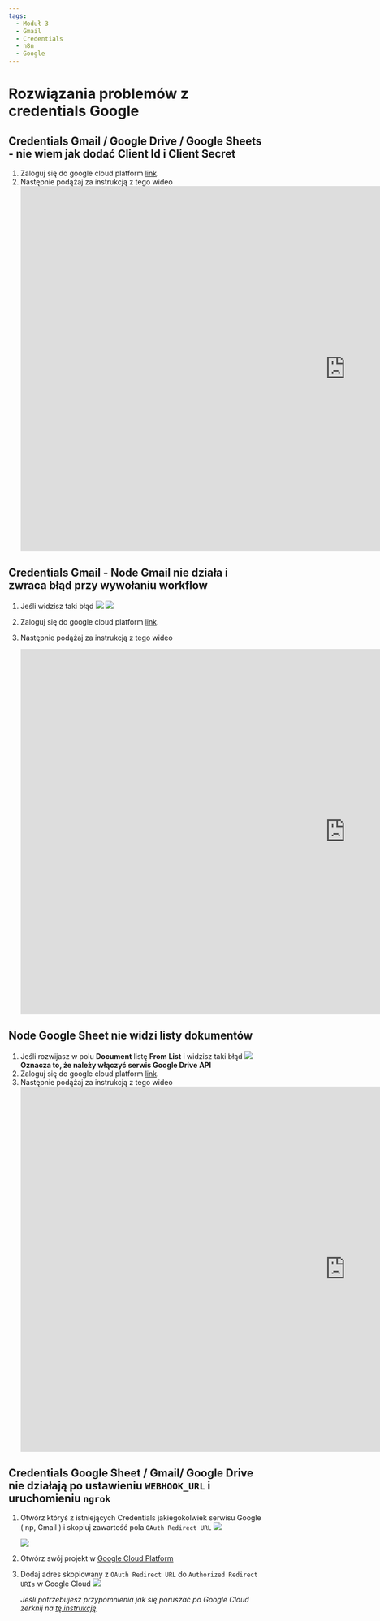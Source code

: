 ```yaml
---
tags:
  - Moduł 3
  - Gmail
  - Credentials
  - n8n
  - Google
---
```


# **Rozwiązania problemów z credentials Google**

## **Credentials Gmail / Google Drive / Google Sheets - nie wiem jak dodać Client Id i Client Secret**
1. Zaloguj się do google cloud platform [link](https://console.cloud.google.com/).
1. Następnie podążaj za instrukcją z tego wideo
   <div class="video-wrapper">
    <iframe width="1280" height="720" src="https://www.youtube.com/embed/k5FOdX_LaDo?si=mJTctvD5Cx_7drrg" title="YouTube video player" frameborder="0" allow="accelerometer; autoplay; clipboard-write; encrypted-media; gyroscope; picture-in-picture; web-share" referrerpolicy="strict-origin-when-cross-origin" allowfullscreen></iframe>
    </div>


## **Credentials Gmail - Node Gmail nie działa i zwraca błąd przy wywołaniu workflow**

1. Jeśli widzisz taki błąd
   ![](assets/credentials__gmail__error_not_enabled_1.png)
   ![](assets/credentials__gmail__error_not_enabled_2.png)

1. Zaloguj się do google cloud platform [link](https://console.cloud.google.com/).
1. Następnie podążaj za instrukcją z tego wideo
    <div class="video-wrapper">
    <iframe width="1280" height="720" src="https://www.youtube.com/embed/DT8ynTz9xuI?si=V1z3qWngLAfqNvYP" title="YouTube video player" frameborder="0" allow="accelerometer; autoplay; clipboard-write; encrypted-media; gyroscope; picture-in-picture; web-share" referrerpolicy="strict-origin-when-cross-origin" allowfullscreen></iframe>
    </div>

## **Node Google Sheet nie widzi listy dokumentów**

1. Jeśli rozwijasz w polu **Document** listę **From List** i widzisz taki błąd
   ![](assets/credentials__google__does_not_see_list_1.png)
   **Oznacza to, że należy włączyć serwis Google Drive API** 
1. Zaloguj się do google cloud platform [link](https://console.cloud.google.com/).
1. Następnie podążaj za instrukcją z tego wideo
    <div class="video-wrapper">
    <iframe width="1280" height="720" src="https://www.youtube.com/embed/O7QV6X8H1uk?si=QUOOzcxJxuKSwuky" title="YouTube video player" frameborder="0" allow="accelerometer; autoplay; clipboard-write; encrypted-media; gyroscope; picture-in-picture; web-share" referrerpolicy="strict-origin-when-cross-origin" allowfullscreen></iframe>
    </div>

## **Credentials Google Sheet / Gmail/ Google Drive nie działają po ustawieniu `WEBHOOK_URL` i uruchomieniu `ngrok`**

1. Otwórz któryś z istniejących Credentials jakiegokolwiek serwisu Google ( np, Gmail ) i skopiuj zawartość pola `OAuth Redirect URL`
   ![](assets/problems__google_credentials__ngrok_0.png)

   ![](assets/problems__google_credentials__ngrok_1.png)

1. Otwórz swój projekt w [Google Cloud Platform](https://console.cloud.google.com/)
1. Dodaj adres skopiowany z `OAuth Redirect URL` do `Authorized Redirect URIs` w Google Cloud
   ![](assets/problems__google_credentials__ngrok_2.png)

   *Jeśli potrzebujesz przypomnienia jak się poruszać po Google Cloud zerknij na
   [tę instrukcję](./#credentials-gmail-google-drive-google-sheets-nie-wiem-jak-dodac-client-id-i-client-secret)*